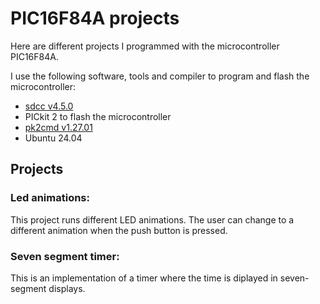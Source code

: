 # PIC16F84A projects

Here are different projects I programmed with the microcontroller PIC16F84A.

I use the following software, tools and compiler to program and flash the microcontroller:
- [sdcc v4.5.0](https://sourceforge.net/projects/sdcc/files/sdcc-linux-amd64/4.5.0/)
- PICkit 2 to flash the microcontroller
- [pk2cmd v1.27.01](https://github.com/jaka-fi/pk2cmd/releases/tag/v1.27.01)
- Ubuntu 24.04

## Projects

### Led animations:
This project runs different LED animations. The user can change to a different animation when the push button is pressed.

### Seven segment timer:
This is an implementation of a timer where the time is diplayed in seven-segment displays.